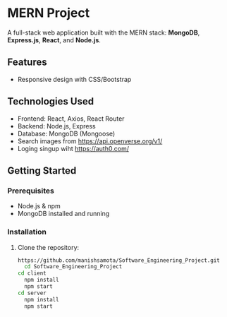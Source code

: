 # MERN Project

A full-stack web application built with the MERN stack: **MongoDB**, **Express.js**, **React**, and **Node.js**.

## Features
- Responsive design with CSS/Bootstrap

## Technologies Used

- Frontend: React, Axios, React Router
- Backend: Node.js, Express
- Database: MongoDB (Mongoose)
- Search images from https://api.openverse.org/v1/
- Loging singup wiht  https://auth0.com/

## Getting Started

### Prerequisites

- Node.js & npm
- MongoDB installed and running

### Installation

1. Clone the repository:
   ```bash
   https://github.com/manishsamota/Software_Engineering_Project.git
     cd Software_Engineering_Project
   cd client
     npm install
     npm start
   cd server
     npm install
     npm start
   
     
   

